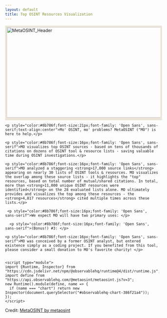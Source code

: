 ```yaml
---
layout: default
title: Top OSINT Resources Visualization
---
```


 <img src="https://raw.githubusercontent.com/MetaOSINT/MetaOSINT.github.io/main/header.PNG" alt="MetaOSINT_Header" width="556" height="295" style="border:5px solid #ece4d8;box-shadow: 0px 4px 0px #ece4d8">
 
  <body>

    <p style="color:#8b786f;font-size:21px;font-family: 'Open Sans', sans-serif;text-align:center">Mo' OSINT, mo' problems? MetaOSINT ("MO") is here to help.</p>  

    <p style="color:#8b786f;font-size:16px;font-family: 'Open Sans', sans-serif">MO visualizes top OSINT sources - based on tens of thousands of citations on dozens of OSINT tool & resource lists - saving valuable time during OSINT investigations.</p>
 
    <p style="color:#8b786f;font-size:16px;font-family: 'Open Sans', sans-serif">MO analyzed a staggering <strong>17,000 source links</strong> appearing on nearly 30 lists of OSINT tools & resources. MO visualizes the overlap among these source lists - it highlights the "top" resources, based on total number of mutual/shared citations. In total, more than <strong>11,000 unique OSINT resources were identified</strong> on the 28 evaluated lists alone. MO ultimately provides and visualizes the top among these resources - the <strong>4,817 resources</strong> cited multiple times across these lists.</p>  

     <p style="color:#8b786f;font-size:16px;font-family: 'Open Sans', sans-serif">We expect MO will have two primary uses: </p>  

      <p style="color:#8b786f;font-size:16px;font-family: 'Open Sans', sans-serif">(Bonus!) #3: </p>  

    <p style="color:#8b786f;font-size:16px;font-family: 'Open Sans', sans-serif">MO was conceived by a former OSINT analyst, but entered existence simply as a coding project. If you benefited from this tool, please consider a small donation to MO's favorite charity! </p>  


    <script type="module">
    import {Runtime, Inspector} from "https://cdn.jsdelivr.net/npm/@observablehq/runtime@4/dist/runtime.js";
    import define from "https://api.observablehq.com/@metaosint/metaosint.js?v=3";
    new Runtime().module(define, name => {
      if (name === "chart") return new Inspector(document.querySelector("#observablehq-chart-386f21a4"));
    });
    </script>

  </body>

<div id="observablehq-chart-386f21a4"></div>
<p>Credit: <a href="https://observablehq.com/@metaosint/metaosint">MetaOSINT by metaosint</a></p>
